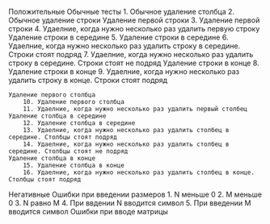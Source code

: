 Положительные
    Обычные тесты
        1. Обычное удаление столбца
        2. Обычное удаление строки
    Удаление первой строки
        3. Удаление первой строки
        4. Удаелние, когда нужно несколько раз удалить первую строку
    Удаление строки в середине
        5. Удаление строки в середине
        6. Удаелние, когда нужно несколько раз удалить строку в середине. Строки стоят подряд
        7. Удаелние, когда нужно несколько раз удалить строку в середине. Строки стоят не подряд
    Удаление строки в конце
        8. Удаление строки в конце
        9. Удаелние, когда нужно несколько раз удалить строку в конце. Строки стоят подряд

    Удаление первого столбца
        10. Удаление первого столбца
        11. Удаелние, когда нужно несколько раз удалить первый столбец
    Удаление столбца в середине
        12. Удаление столбца в середине
        13. Удаелние, когда нужно несколько раз удалить столбец в середине. Столбцы стоят подряд
        14. Удаелние, когда нужно несколько раз удалить столбец в середине. Столбцы стоят не подряд
    Удаление столбца в конце
        15. Удаление столбца в конце
        16. Удаелние, когда нужно несколько раз удалить столбец в конце. Столбцы стоят подряд

Негативные
    Ошибки при введении размеров
        1. N меньше 0
        2. M меньше 0
        3. N равно M
        4. При ввдении N вводится символ
        5. При введении M вводится символ
    Ошибки при вводе матрицы
        
    
    

